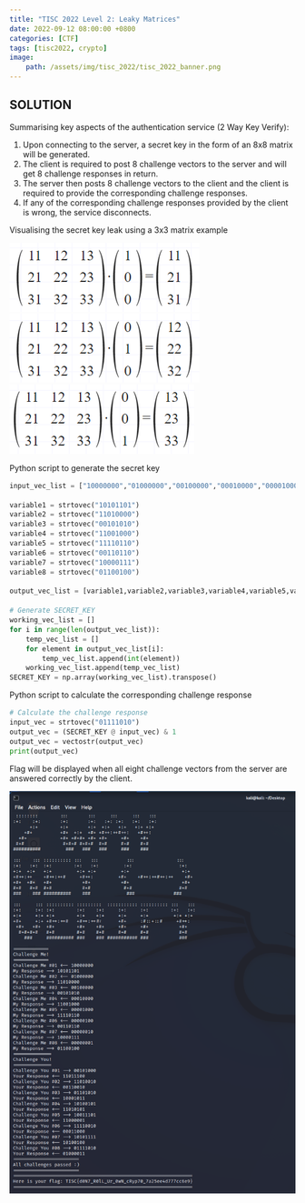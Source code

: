 ```yaml
---
title: "TISC 2022 Level 2: Leaky Matrices"
date: 2022-09-12 08:00:00 +0800
categories: [CTF]
tags: [tisc2022, crypto]
image:
    path: /assets/img/tisc_2022/tisc_2022_banner.png
---
```

## SOLUTION

Summarising key aspects of the authentication service (2 Way Key Verify):
1. Upon connecting to the server, a secret key in the form of an 8x8 matrix will be generated.
2. The client is required to post 8 challenge vectors to the server and will get 8 challenge responses in return.
3. The server then posts 8 challenge vectors to the client and the client is required to provide the corresponding challenge responses.
4. If any of the corresponding challenge responses provided by the client is wrong, the service disconnects.

Visualising the secret key leak using a 3x3 matrix example

![image](/assets/img/tisc_2022/level_2/8fb31ec847d808c92988027ef0d1fadcb0565ce3143c63043acf52c54860c492.png)  
![image](/assets/img/tisc_2022/level_2/ab2bac420fc1c2f2616772435d7200c565d68b995896fa9381514d338e3263a0.png)  
![image](/assets/img/tisc_2022/level_2/aaaa31b7242d0117cb0ce197a6a4ea2f343f7be183a81d5b3991ed3e9df2bdfd.png)  

Python script to generate the secret key

```python
input_vec_list = ["10000000","01000000","00100000","00010000","00001000","00000100","00000010","00000001"]

variable1 = strtovec("10101101")
variable2 = strtovec("11010000")
variable3 = strtovec("00101010")
variable4 = strtovec("11001000")
variable5 = strtovec("11110110")
variable6 = strtovec("00110110")
variable7 = strtovec("10000111")
variable8 = strtovec("01100100")

output_vec_list = [variable1,variable2,variable3,variable4,variable5,variable6,variable7,variable8]

# Generate SECRET_KEY
working_vec_list = []
for i in range(len(output_vec_list)):
    temp_vec_list = []
    for element in output_vec_list[i]:
        temp_vec_list.append(int(element))
    working_vec_list.append(temp_vec_list)
SECRET_KEY = np.array(working_vec_list).transpose()
```

Python script to calculate the corresponding challenge response

```python
# Calculate the challenge response
input_vec = strtovec("01111010")
output_vec = (SECRET_KEY @ input_vec) & 1
output_vec = vectostr(output_vec)
print(output_vec)
```

Flag will be displayed when all eight challenge vectors from the server are answered correctly by the client.

![image](/assets/img/tisc_2022/level_2/fc18fab32424e5d6a2c49c8d772ae9a53a0c035e92cfc96383feb39e3042e1e0.png)  
